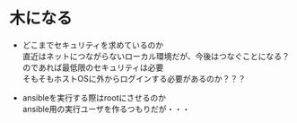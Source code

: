 # 木になる
* どこまでセキュリティを求めているのか  
直近はネットにつながらないローカル環境だが、今後はつなぐことになる？  
のであれば最低限のセキュリティは必要  
そもそもホストOSに外からログインする必要があるのか？？？  

* ansibleを実行する際はrootにさせるのか  
ansible用の実行ユーザを作るつもりだが・・・
